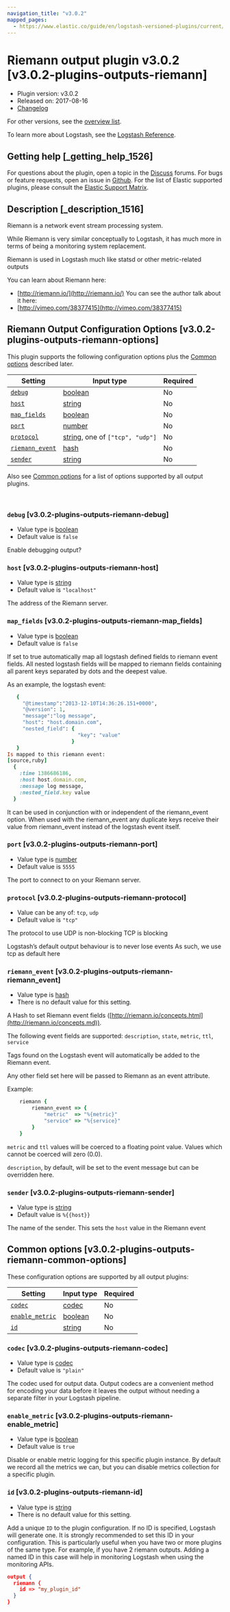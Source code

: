 ```yaml
---
navigation_title: "v3.0.2"
mapped_pages:
  - https://www.elastic.co/guide/en/logstash-versioned-plugins/current/v3.0.2-plugins-outputs-riemann.html
---
```


# Riemann output plugin v3.0.2 [v3.0.2-plugins-outputs-riemann]


* Plugin version: v3.0.2
* Released on: 2017-08-16
* [Changelog](https://github.com/logstash-plugins/logstash-output-riemann/blob/v3.0.2/CHANGELOG.md)

For other versions, see the [overview list](output-riemann-index.md).

To learn more about Logstash, see the [Logstash Reference](logstash://reference/index.md).

## Getting help [_getting_help_1526]

For questions about the plugin, open a topic in the [Discuss](http://discuss.elastic.co) forums. For bugs or feature requests, open an issue in [Github](https://github.com/logstash-plugins/logstash-output-riemann). For the list of Elastic supported plugins, please consult the [Elastic Support Matrix](https://www.elastic.co/support/matrix#matrix_logstash_plugins).


## Description [_description_1516]

Riemann is a network event stream processing system.

While Riemann is very similar conceptually to Logstash, it has much more in terms of being a monitoring system replacement.

Riemann is used in Logstash much like statsd or other metric-related outputs

You can learn about Riemann here:

* [http://riemann.io/](http://riemann.io/) You can see the author talk about it here:
* [http://vimeo.com/38377415](http://vimeo.com/38377415)


## Riemann Output Configuration Options [v3.0.2-plugins-outputs-riemann-options]

This plugin supports the following configuration options plus the [Common options](v3-0-2-plugins-outputs-riemann.md#v3.0.2-plugins-outputs-riemann-common-options) described later.

| Setting | Input type | Required |
| --- | --- | --- |
| [`debug`](v3-0-2-plugins-outputs-riemann.md#v3.0.2-plugins-outputs-riemann-debug) | [boolean](logstash://reference/configuration-file-structure.md#boolean) | No |
| [`host`](v3-0-2-plugins-outputs-riemann.md#v3.0.2-plugins-outputs-riemann-host) | [string](logstash://reference/configuration-file-structure.md#string) | No |
| [`map_fields`](v3-0-2-plugins-outputs-riemann.md#v3.0.2-plugins-outputs-riemann-map_fields) | [boolean](logstash://reference/configuration-file-structure.md#boolean) | No |
| [`port`](v3-0-2-plugins-outputs-riemann.md#v3.0.2-plugins-outputs-riemann-port) | [number](logstash://reference/configuration-file-structure.md#number) | No |
| [`protocol`](v3-0-2-plugins-outputs-riemann.md#v3.0.2-plugins-outputs-riemann-protocol) | [string](logstash://reference/configuration-file-structure.md#string), one of `["tcp", "udp"]` | No |
| [`riemann_event`](v3-0-2-plugins-outputs-riemann.md#v3.0.2-plugins-outputs-riemann-riemann_event) | [hash](logstash://reference/configuration-file-structure.md#hash) | No |
| [`sender`](v3-0-2-plugins-outputs-riemann.md#v3.0.2-plugins-outputs-riemann-sender) | [string](logstash://reference/configuration-file-structure.md#string) | No |

Also see [Common options](v3-0-2-plugins-outputs-riemann.md#v3.0.2-plugins-outputs-riemann-common-options) for a list of options supported by all output plugins.

 

### `debug` [v3.0.2-plugins-outputs-riemann-debug]

* Value type is [boolean](logstash://reference/configuration-file-structure.md#boolean)
* Default value is `false`

Enable debugging output?


### `host` [v3.0.2-plugins-outputs-riemann-host]

* Value type is [string](logstash://reference/configuration-file-structure.md#string)
* Default value is `"localhost"`

The address of the Riemann server.


### `map_fields` [v3.0.2-plugins-outputs-riemann-map_fields]

* Value type is [boolean](logstash://reference/configuration-file-structure.md#boolean)
* Default value is `false`

If set to true automatically map all logstash defined fields to riemann event fields. All nested logstash fields will be mapped to riemann fields containing all parent keys separated by dots and the deepest value.

As an example, the logstash event:

```ruby
   {
     "@timestamp":"2013-12-10T14:36:26.151+0000",
     "@version": 1,
     "message":"log message",
     "host": "host.domain.com",
     "nested_field": {
                       "key": "value"
                     }
   }
Is mapped to this riemann event:
[source,ruby]
  {
    :time 1386686186,
    :host host.domain.com,
    :message log message,
    :nested_field.key value
  }
```

It can be used in conjunction with or independent of the riemann_event option. When used with the riemann_event any duplicate keys receive their value from riemann_event instead of the logstash event itself.


### `port` [v3.0.2-plugins-outputs-riemann-port]

* Value type is [number](logstash://reference/configuration-file-structure.md#number)
* Default value is `5555`

The port to connect to on your Riemann server.


### `protocol` [v3.0.2-plugins-outputs-riemann-protocol]

* Value can be any of: `tcp`, `udp`
* Default value is `"tcp"`

The protocol to use UDP is non-blocking TCP is blocking

Logstash’s default output behaviour is to never lose events As such, we use tcp as default here


### `riemann_event` [v3.0.2-plugins-outputs-riemann-riemann_event]

* Value type is [hash](logstash://reference/configuration-file-structure.md#hash)
* There is no default value for this setting.

A Hash to set Riemann event fields ([http://riemann.io/concepts.html](http://riemann.io/concepts.md)).

The following event fields are supported: `description`, `state`, `metric`, `ttl`, `service`

Tags found on the Logstash event will automatically be added to the Riemann event.

Any other field set here will be passed to Riemann as an event attribute.

Example:

```ruby
    riemann {
        riemann_event => {
            "metric"  => "%{metric}"
            "service" => "%{service}"
        }
    }
```

`metric` and `ttl` values will be coerced to a floating point value. Values which cannot be coerced will zero (0.0).

`description`, by default, will be set to the event message but can be overridden here.


### `sender` [v3.0.2-plugins-outputs-riemann-sender]

* Value type is [string](logstash://reference/configuration-file-structure.md#string)
* Default value is `%{{host}}`

The name of the sender. This sets the `host` value in the Riemann event



## Common options [v3.0.2-plugins-outputs-riemann-common-options]

These configuration options are supported by all output plugins:

| Setting | Input type | Required |
| --- | --- | --- |
| [`codec`](v3-0-2-plugins-outputs-riemann.md#v3.0.2-plugins-outputs-riemann-codec) | [codec](logstash://reference/configuration-file-structure.md#codec) | No |
| [`enable_metric`](v3-0-2-plugins-outputs-riemann.md#v3.0.2-plugins-outputs-riemann-enable_metric) | [boolean](logstash://reference/configuration-file-structure.md#boolean) | No |
| [`id`](v3-0-2-plugins-outputs-riemann.md#v3.0.2-plugins-outputs-riemann-id) | [string](logstash://reference/configuration-file-structure.md#string) | No |

### `codec` [v3.0.2-plugins-outputs-riemann-codec]

* Value type is [codec](logstash://reference/configuration-file-structure.md#codec)
* Default value is `"plain"`

The codec used for output data. Output codecs are a convenient method for encoding your data before it leaves the output without needing a separate filter in your Logstash pipeline.


### `enable_metric` [v3.0.2-plugins-outputs-riemann-enable_metric]

* Value type is [boolean](logstash://reference/configuration-file-structure.md#boolean)
* Default value is `true`

Disable or enable metric logging for this specific plugin instance. By default we record all the metrics we can, but you can disable metrics collection for a specific plugin.


### `id` [v3.0.2-plugins-outputs-riemann-id]

* Value type is [string](logstash://reference/configuration-file-structure.md#string)
* There is no default value for this setting.

Add a unique `ID` to the plugin configuration. If no ID is specified, Logstash will generate one. It is strongly recommended to set this ID in your configuration. This is particularly useful when you have two or more plugins of the same type. For example, if you have 2 riemann outputs. Adding a named ID in this case will help in monitoring Logstash when using the monitoring APIs.

```json
output {
  riemann {
    id => "my_plugin_id"
  }
}
```



